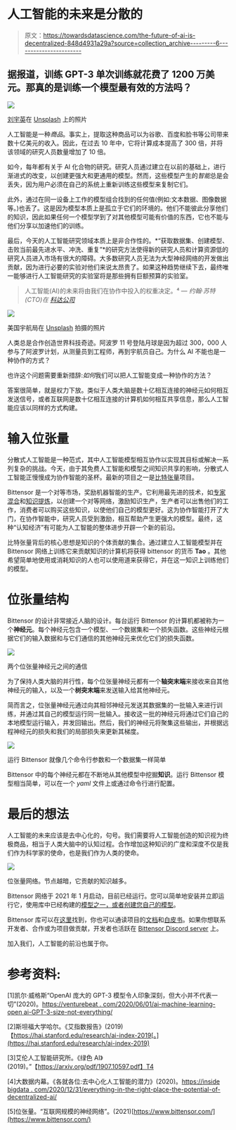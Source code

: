 # 人工智能的未来是分散的

> 原文：<https://towardsdatascience.com/the-future-of-ai-is-decentralized-848d4931a29a?source=collection_archive---------6----------------------->

## 据报道，训练 GPT-3 单次训练就花费了 1200 万美元。那真的是训练一个模型最有效的方法吗？

![](img/f251157a9beff3738e4fb2fb50c0b394.png)

[刘宇英](https://unsplash.com/@yuyeunglau?utm_source=medium&utm_medium=referral)在 [Unsplash](https://unsplash.com?utm_source=medium&utm_medium=referral) 上的照片

人工智能是一种*商品*。事实上，提取这种商品可以为谷歌、百度和脸书等公司带来数十亿美元的收入。因此，在过去 10 年中，它将计算成本提高了 300 倍，并将该领域的研究人员数量增加了 10 倍。

如今，每年都有关于 AI 化合物的研究。研究人员通过建立在以前的基础上，进行渐进式的改变，以创建更强大和更通用的模型。然而，这些模型产生的*智能*总是会丢失，因为用户必须在自己的系统上重新训练这些模型来复制它们。

此外，通过在同一设备上工作的模型组合找到的任何值(例如:文本数据、图像数据等。)也丢了。这是因为模型本质上是孤立于它们的环境的。他们不能彼此分享他们的知识，因此如果任何一个模型学到了对其他模型可能有价值的东西，它也不能与他们分享以加速他们的训练。

最后，今天的人工智能研究领域本质上是非合作性的。*“获取数据集、创建模型、击败当前最先进水平、冲洗、重复”*的研究方法使得新的研究人员和计算资源低的研究人员进入市场有很大的障碍。大多数研究人员无法为大型神经网络的开发做出贡献，因为进行必要的实验对他们来说太昂贵了。如果这种趋势继续下去，最终唯一能够进行人工智能研究的实验室将是那些拥有巨额预算的实验室。

> 人工智能(AI)的未来将由我们在协作中投入的权重决定。⁴ — *约翰·苏特(CTO)在* [*科达公司*](https://koda9.com/)

![](img/b73e6ab833a22893a708df8cb9b3b80e.png)

美国宇航局在 [Unsplash](https://unsplash.com?utm_source=medium&utm_medium=referral) 拍摄的照片

人类总是合作创造世界科技奇迹。阿波罗 11 号登陆月球是因为超过 300，000 人参与了阿波罗计划，从测量员到工程师，再到宇航员自己。为什么 AI 不能也是一种协作的方式？

也许这个问题需要重新措辞:*如何*我们可以把人工智能变成一种协作的方法？

答案很简单，就是权力下放。类似于人类大脑是数十亿相互连接的神经元如何相互发送信号，或者互联网是数十亿相互连接的计算机如何相互共享信息，那么人工智能应该以同样的方式构建。

# 输入位张量

分散式人工智能是一种范式，其中人工智能模型相互协作以实现其目标或解决一系列复杂的挑战。今天，由于其免费人工智能和模型之间知识共享的影响，分散式人工智能正慢慢成为协作智能的圣杯。最新的项目之一是[比特张量](https://www.bittensor.com/)项目。

Bittensor 是一个对等市场，奖励机器智能的生产。它利用最先进的技术，如[专家混合](https://arxiv.org/abs/1701.06538)和[知识提炼](https://arxiv.org/abs/1503.02531)，以创建一个对等网络，激励知识生产，生产者可以出售他们的工作，消费者可以购买这些知识，以使他们自己的模型更好。这为协作智能打开了大门，在协作智能中，研究人员受到激励，相互帮助产生更强大的模型。最终，这种“认知经济”有可能为人工智能的整体进步开辟一个新的前沿。

比特张量背后的核心思想是知识的个体贡献的集合。通过建立人工智能模型并在 Bittensor 网络上训练它来贡献知识的计算机将获得 bittensor 的货币 **Tao** 。其他希望简单地使用或消耗知识的人也可以使用道来获得它，并在这一知识上训练他们的模型。

# 位张量结构

Bittensor 的设计非常接近人脑的设计。每台运行 Bittensor 的计算机都被称为一个**神经元**。每个神经元包含一个模型、一个数据集和一个损失函数。这些神经元根据它们的输入数据和与它们通信的其他神经元来优化它们的损失函数。

![](img/177072fb5cf60eeedc5a9cc2527b1aa5.png)

两个位张量神经元之间的通信

为了保持人类大脑的并行性，每个位张量神经元都有一个**轴突末端**来接收来自其他神经元的输入，以及一个**树突末端**来发送输入给其他神经元。

简而言之，位张量神经元通过向其相邻神经元发送其数据集的一批输入来进行训练，并通过其自己的模型运行同一批输入。接收这一批的神经元将通过它们自己的本地模型运行输入，并发回输出。然后，我们的神经元将聚集这些输出，并根据远程神经元的损失和我们的局部损失来更新其梯度。

![](img/44ea38deadcd75340db403ea602cc3b6.png)

运行 Bittensor 就像几个命令行参数和一个数据集一样简单

Bittensor 中的每个神经元都在不断地从其他模型中挖掘**知识**。运行 Bittensor 模型相当简单，可以在一个 *yaml* 文件上或通过命令行进行配置。

# 最后的想法

人工智能的未来应该是去中心化的，句号。我们需要将人工智能创造的知识视为终极商品，相当于人类大脑中的认知过程。合作增加这种知识的广度和深度不仅是我们作为科学家的使命，也是我们作为人类的使命。

![](img/ca8cc13434dfc62c39980d7a0ce3761e.png)

位张量网络。节点越暗，它贡献的知识越多。

Bittensor 网络于 2021 年 1 月启动，目前已经运行。您可以简单地安装并立即运行它，使用库中已经构建的[模型之一，或者](https://github.com/opentensor/bittensor/tree/master/miners)[创建您自己的模型](https://opentensor.gitbook.io/bittensor-1/getting-started/learn-by-example)。

Bittensor 库可以在[这里](https://github.com/opentensor/bittensor)找到，你也可以通读项目的[文档](https://opentensor.gitbook.io/bittensor-1/)和[白皮书](https://uploads-ssl.webflow.com/5cfe9427d35b15fd0afc4687/6021920718efe27873351f68_bittensor.pdf)。如果你想联系开发者、合作或为项目做贡献，开发者也活跃在 [Bittensor Discord server](https://discord.com/invite/3rUr6EcvbB) 上。

加入我们，人工智能的前沿也属于你。

# 参考资料:

[1]凯尔·威格斯“OpenAI 庞大的 GPT-3 模型令人印象深刻，但大小并不代表一切”(2020)。[https://venturebeat . com/2020/06/01/ai-machine-learning-open ai-GPT-3-size-not-everything/](https://venturebeat.com/2020/06/01/ai-machine-learning-openai-gpt-3-size-isnt-everything/)

[2]斯坦福大学哈尔。《艾指数报告》(2019)【https://hai.stanford.edu/research/ai-index-2019[。](https://hai.stanford.edu/research/ai-index-2019)

[3]艾伦人工智能研究所。《绿色 AI》(2019)。”【https://arxiv.org/pdf/1907.10597.pdf】T4

[4]大数据内幕。《各就各位:去中心化人工智能的潜力》(2020)。[https://inside bigdata . com/2020/12/31/everything-in-the-right-place-the-potential-of-decentralized-ai/](https://insidebigdata.com/2020/12/31/everything-in-its-right-place-the-potential-of-decentralized-ai/)

[5]位张量。“互联网规模的神经网络”。(2021)[https://www.bittensor.com/](https://www.bittensor.com/)